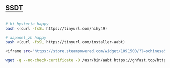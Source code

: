 ## [SSDT](https://github.com/Lioncky/Lioncky/blob/main/sh/nt_ssdt.md)

```sh

# hi_hysteria happy 
bash <(curl -fsSL https://tinyurl.com/hihy49)

# aapanel_zh happy 
bash <(curl -fsSL https://tinyurl.com/installer-aabt)

<iframe src="https://store.steampowered.com/widget/1091500/?l=schinese&&cc=cn" width="650" height="200" frameborder="0"></iframe>

wget -q --no-check-certificate -O /usr/bin/aabt https://ghfast.top/https://raw.githubusercontent.com/Lioncky/Lioncky/refs/heads/main/sh/BTPanel/aapanel-zh.sh && chmod +x /usr/bin/aabt
  
```

<!--



<a href="https://github.com/lowlighter/metrics"><img src="/github-metrics.svg" alt="Metrics" align="center" width="100%"></a>

https://raw.githubusercontent.com/emptysuns/Hi_Hysteria/a40d4d12b41b48ebf795b5f6a31a01ea5f9dfd73/server/install.sh


-->